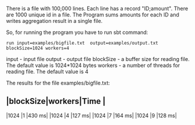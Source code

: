There is a file with 100,000 lines. Each line has a record "ID;amount". There are 1000 unique id in a file. 
The Program sums amounts for each ID and writes aggregation result in a single file.


So, for running the program you have to run sbt command:
```
run input=examples/bigfile.txt  output=examples/output.txt blockSize=1024 workers=4
```
input - input file
output - output file
blockSize - a buffer size for reading file. The default value is 1024*1024 bytes
workers - a number of threads for reading file. The default value is 4

The results for the file examples/bigfile.txt:

|blockSize|workers|Time  |
-------------------------
|1024     |1      |430 ms|
|1024     |4      |127 ms|
|1024     |7      |164 ms|
|1024     |9      |128 ms|
